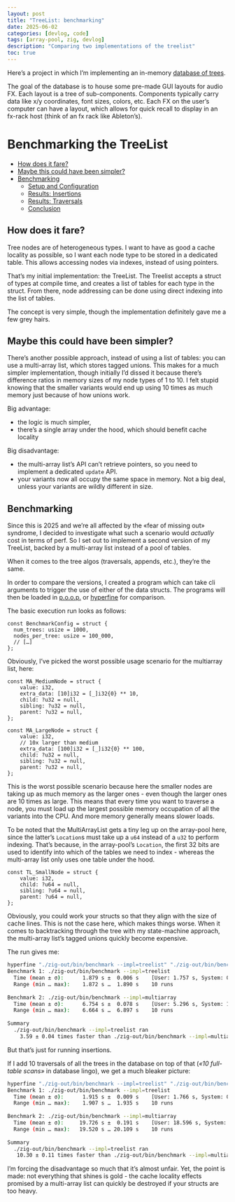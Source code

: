```yaml
---
layout: post
title: "TreeList: benchmarking"
date: 2025-06-02
categories: [devlog, code]
tags: [array-pool, zig, devlog]
description: "Comparing two implementations of the treelist"
toc: true
---
```


Here’s a project in which I’m implementing an in-memory [database of trees](https://github.com/AntoineBalaine/treelist).

The goal of the database is to house some pre-made GUI layouts for audio FX. Each layout is a tree of sub-components. Components typically carry data like x/y coordinates, font sizes, colors, etc. 
Each FX on the user’s computer can have a layout, which allows for quick recall to display in an fx-rack host (think of an fx rack like Ableton’s).

# Benchmarking the TreeList
- [How does it fare?](#how-does-it-fare)
- [Maybe this could have been simpler?](#maybe-this-could-have-been-simpler)
- [Benchmarking](#benchmarking)
  - [Setup and Configuration](#benchmarking)
  - [Results: Insertions](#benchmarking)
  - [Results: Traversals](#benchmarking)
  - [Conclusion](#benchmarking)

## How does it fare?

Tree nodes are of heterogeneous types. I want to have as good a cache locality as possible, so I want each node type to be stored in a dedicated table. This allows accessing nodes via indexes, instead of using pointers.

That’s my initial implementation: the TreeList. The Treelist accepts a struct of types at compile time, and creates a list of tables for each type in the struct. From there, node addressing can be done using direct indexing into the list of tables. 

The concept is very simple, though the implementation definitely gave me a few grey hairs.

## Maybe this could have been simpler?

There’s another possible approach, instead of using a list of tables: you can use a multi-array list, which stores tagged unions. This makes for a much simpler implementation, though initially I’d dissed it because there’s difference ratios in memory sizes of my node types of 1 to 10. I felt stupid knowing that the smaller variants would end up using 10 times as much memory just because of how unions work.

Big advantage: 
- the logic is much simpler, 
- there’s a single array under the hood, which should benefit cache locality

Big disadvantage: 
- the multi-array list’s API can’t retrieve pointers, so you need to implement a dedicated `update` API.
- your variants now all occupy the same space in memory. Not a big deal, unless your variants are wildly different in size.


## Benchmarking

Since this is 2025 and we’re all affected by the «fear of missing out» syndrome, I decided to investigate what such a scenario would _actually_ cost in terms of perf. So I set out to implement a second version of my TreeList, backed by a multi-array list instead of a pool of tables.

When it comes to the tree algos (traversals, appends, etc.), they’re the same.

In order to compare the versions, I created a program which can take cli arguments to trigger the use of either of the data structs. The programs will then be loaded in [p.o.o.p.](https://github.com/andrewrk/poop) or [hyperfine](https://github.com/sharkdp/hyperfine) for comparison.   

The basic execution run looks as follows:
```zig
const BenchmarkConfig = struct {
  num_trees: usize = 1000,
  nodes_per_tree: usize = 100_000,
  // […]
};
```

Obviously, I’ve picked the worst possible usage scenario for the multiarray list, here:

```zig
const MA_MediumNode = struct {
    value: i32,
    extra_data: [10]i32 = [_]i32{0} ** 10,
    child: ?u32 = null,
    sibling: ?u32 = null,
    parent: ?u32 = null,
};

const MA_LargeNode = struct {
    value: i32,
    // 10x larger than medium
    extra_data: [100]i32 = [_]i32{0} ** 100, 
    child: ?u32 = null,
    sibling: ?u32 = null,
    parent: ?u32 = null,
};
```
This is the worst possible scenario because here the smaller nodes are taking up as much memory as the larger ones - even though the larger ones are 10 times as large. This means that every time you want to traverse a node, you must load up the largest possible memory occupation of all the variants into the CPU. And more memory generally means slower loads. 

To be noted that the MultiArrayList gets a tiny leg up on the array-pool here, since the latter’s `Location`s must take up a `u64` instead of a `u32` to perform indexing. That’s because, in the array-pool’s `Location`, the first 32 bits are used to identify into which of the tables we need to index - whereas the multi-array list only uses one table under the hood.
```zig
const TL_SmallNode = struct {
    value: i32,
    child: ?u64 = null,
    sibling: ?u64 = null,
    parent: ?u64 = null,
};
```

Obviously, you could work your structs so that they align with the size of cache lines. This is not the case here, which makes things worse. When it comes to backtracking through the tree with my state-machine approach, the multi-array list’s tagged unions quickly become expensive. 

The run gives me: 
```sh
hyperfine "./zig-out/bin/benchmark --impl=treelist" "./zig-out/bin/benchmark --impl=multiarray" 
Benchmark 1: ./zig-out/bin/benchmark --impl=treelist
  Time (mean ± σ):      1.879 s ±  0.006 s    [User: 1.757 s, System: 0.122 s]
  Range (min … max):    1.872 s …  1.890 s    10 runs
 
Benchmark 2: ./zig-out/bin/benchmark --impl=multiarray
  Time (mean ± σ):      6.754 s ±  0.078 s    [User: 5.296 s, System: 1.177 s]
  Range (min … max):    6.664 s …  6.897 s    10 runs
 
Summary
  ./zig-out/bin/benchmark --impl=treelist ran
    3.59 ± 0.04 times faster than ./zig-out/bin/benchmark --impl=multiarray
```
But that’s just for running insertions.

If I add 10 traversals of all the trees in the database on top of that (_«10 full-table scans»_ in database lingo), we get a much bleaker picture:
```sh
hyperfine "./zig-out/bin/benchmark --impl=treelist" "./zig-out/bin/benchmark --impl=multiarray"
Benchmark 1: ./zig-out/bin/benchmark --impl=treelist
  Time (mean ± σ):      1.915 s ±  0.009 s    [User: 1.766 s, System: 0.149 s]
  Range (min … max):    1.907 s …  1.935 s    10 runs
 
Benchmark 2: ./zig-out/bin/benchmark --impl=multiarray
  Time (mean ± σ):     19.726 s ±  0.191 s    [User: 18.596 s, System: 1.014 s]
  Range (min … max):   19.520 s … 20.109 s    10 runs
 
Summary
  ./zig-out/bin/benchmark --impl=treelist ran
   10.30 ± 0.11 times faster than ./zig-out/bin/benchmark --impl=multiarray
```

I’m forcing the disadvantage so much that it’s almost unfair. Yet, the point is made: not everything that shines is gold - the cache locality effects promised by a multi-array list can quickly be destroyed if your structs are too heavy.


